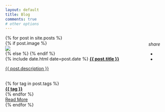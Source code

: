 ```yaml
---
layout: default
title: Blog
comments: true
# other options
---
```

  <div id="index-banner">
  <div class="section no-pad-bot">
    <div id="masonry-grid" class="container blog-posts">
      <div class="row">
        {% for post in site.posts %}
          <div id="grid-item" class="col s12 m6 l4 card-wrapper">
            <div class="card hoverable">
              {% if post.image  %}
                <div class="card-image">
                  <img src="{{ post.image }}">
                </div>
                <div class="btn-menu" style="padding:0px">
                  <div class="fixed-action-btn horizontal click-to-toggle" style="position:relative; float:right; bottom:30px; right:10px; z-index: 1">
                    <a class="btn-floating btn-large hoverable blue waves-effect waves-light">
                      <i class="large material-icons btn-icon">share</i>
                    </a>
                    <ul>
                      <li>
                      <a href="https://www.facebook.com/sharer/sharer.php?u={{ site.url }}{{ site.baseurl  }}{{ post.url }}" class="btn-floating" onclick="window.open(this.href, 'facebook-share','width=580,height=296');return false;" title="Share on Facebook"><i class="fab fa-facebook-f"></i></a>
                    </li>                        
                      <li><a href="https://twitter.com/intent/tweet?{{ site.url }}{{ post.url }}%20via%20&#64;{{ site.twitter_username }}&hashtags={% for tag in post.tags %}{{tag}},{% endfor %}" class="btn-floating twitter-color" onclick="window.open(this.href, 'twitter-share', 'width=550,height=235');return false;" title="Share on Twitter">
                        <i class="fab fa-twitter"></i>
                      </a></li>
                    </ul>
                  </div>
                </div>
              {% else  %}
              {% endif %}
              <div class="card-content">
                <span class="grey-text text-lighten-1">{% include date.html date=post.date %}</span>
                <a class="post-link" href="{{ post.url | prepend: site.baseurl }}"><span class="flow-text card-title"><b>{{ post.title }}</b></span></a>
                <a class="post-link" href="{{ post.url | prepend: site.baseurl }}">
                  <p class="post-description">{{ post.description }}</p>
                </a>
                <br>
                <div class="tags">
                  {% for tag in post.tags  %}
                    <a class="tag-name" href="#" data-tag="{{tag | slugify }}"><div class="chip"><b>{{ tag }}</b></div></a>
                  {% endfor  %}
                </div>
              </div>
              <div class="card-action">
                <div class="center-align">
                  <a href="{{ post.url | prepend: site.baseurl }}" class="read-more">Read More</a>
                </div>
              </div>
            </div>
          </div>
        {% endfor %}
      </div>
    </div>
  </div>



